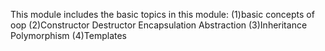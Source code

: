 This module includes the basic topics in this module:
(1)basic concepts of oop
(2)Constructor Destructor Encapsulation Abstraction 
(3)Inheritance Polymorphism
(4)Templates 
 
